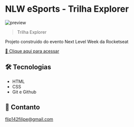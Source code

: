 # NLW eSports - Trilha Explorer

![preview](../nwl/github/filipinrj.github.io_nwl_.png)

>Trilha Explorer

Projeto construido do evento Next Level Week da Rocketseat

[📎 Clique aqui para acessar](https://filipinrj.github.io/nwl/)


## 🛠 Tecnologias

- HTML
- CSS
- Git e Github

## 💛 Contanto

flip142filipe@gmail.com